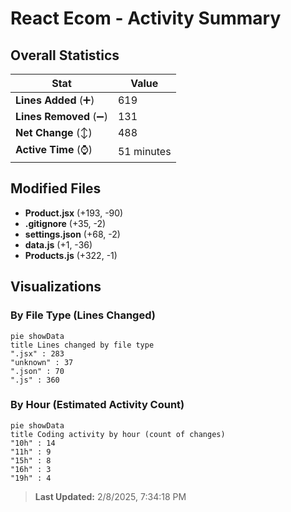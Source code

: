 # React Ecom - Activity Summary 

## Overall Statistics

| Stat                   | Value                                                             |
| ---------------------- | ----------------------------------------------------------------- |
| **Lines Added** (➕)   | 619                                          |
| **Lines Removed** (➖) | 131                                        |
| **Net Change** (↕)    | 488                |
| **Active Time** (⌚)   | 51 minutes |


## Modified Files
- **Product.jsx** (+193, -90)
- **.gitignore** (+35, -2)
- **settings.json** (+68, -2)
- **data.js** (+1, -36)
- **Products.js** (+322, -1)

## Visualizations

### By File Type (Lines Changed)

```mermaid
pie showData
title Lines changed by file type
".jsx" : 283
"unknown" : 37
".json" : 70
".js" : 360
```

### By Hour (Estimated Activity Count)

```mermaid
pie showData
title Coding activity by hour (count of changes)
"10h" : 14
"11h" : 9
"15h" : 8
"16h" : 3
"19h" : 4
```


> **Last Updated:** 2/8/2025, 7:34:18 PM